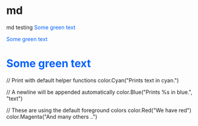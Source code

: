 # md
md testing
<span style="color: #0061ff!important"> Some green text </span>
<p style="color: #0061ff!important"> Some green text </p>
<h1 style="color: #0061ff!important"> Some green text </h1>
// Print with default helper functions
color.Cyan("Prints text in cyan.")

// A newline will be appended automatically
color.Blue("Prints %s in blue.", "text")

// These are using the default foreground colors
color.Red("We have red")
color.Magenta("And many others ..")
